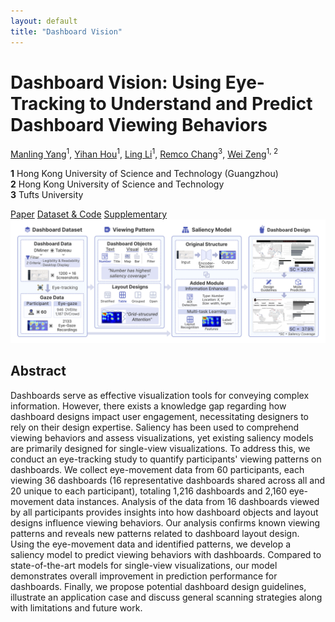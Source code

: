```yaml
---
layout: default
title: "Dashboard Vision"
---
```


<div class="title-section">
  <h1>Dashboard Vision: Using Eye-Tracking to Understand and Predict Dashboard Viewing Behaviors</h1>
  
  <div class="paper-meta">
    <p>
      <a href="mailto:myang838@connect.hkust-gz.edu.cn">Manling Yang</a><sup>1</sup>, 
      <a href="mailto:yhou073@connect.hkust-gz.edu.cn">Yihan Hou</a><sup>1</sup>, 
      <a href="mailto:lli297@connect.hkust-gz.edu.cn">Ling Li</a><sup>1</sup>, 
      <a href="mailto:remco.chang@tufts.edu">Remco Chang</a><sup>3</sup>, 
      <a href="mailto:weizeng@hkust-gz.edu.cn">Wei Zeng</a><sup>1, 2</sup>
    </p>
    <p>
      <strong>1</strong> Hong Kong University of Science and Technology (Guangzhou) <br>
      <strong>2</strong> Hong Kong University of Science and Technology <br>
      <strong>3</strong> Tufts University
    </p>
  </div>

  <div class="nav-buttons">
    <a href="https://ieeexplore.ieee.org/abstract/document/10850879" class="nav-button">Paper</a>
    <a href="https://osf.io/eyvda/" class="nav-button">Dataset & Code</a>
    <a href="assets/files/Supplemental Material.pdf" class="nav-button" download>Supplementary</a>
  </div>
</div>

<div class="pipeline-image">
  <img src="pipeline.png" alt="Research Pipeline">
</div>

## Abstract

Dashboards serve as effective visualization tools for conveying complex information. However, there exists a knowledge gap regarding how dashboard designs impact user engagement, necessitating designers to rely on their design expertise. Saliency has been used to comprehend viewing behaviors and assess visualizations, yet existing saliency models are primarily designed for single-view visualizations. To address this, we conduct an eye-tracking study to quantify participants' viewing patterns on dashboards. We collect eye-movement data from 60 participants, each viewing 36 dashboards (16 representative dashboards shared across all and 20 unique to each participant), totaling 1,216 dashboards and 2,160 eye-movement data instances. Analysis of the data from 16 dashboards viewed by all participants provides insights into how dashboard objects and layout designs influence viewing behaviors. Our analysis confirms known viewing patterns and reveals new patterns related to dashboard layout design. Using the eye-movement data and identified patterns, we develop a saliency model to predict viewing behaviors with dashboards. Compared to state-of-the-art models for single-view visualizations, our model demonstrates overall improvement in prediction performance for dashboards. Finally, we propose potential dashboard design guidelines, illustrate an application case and discuss general scanning strategies along with limitations and future work.
